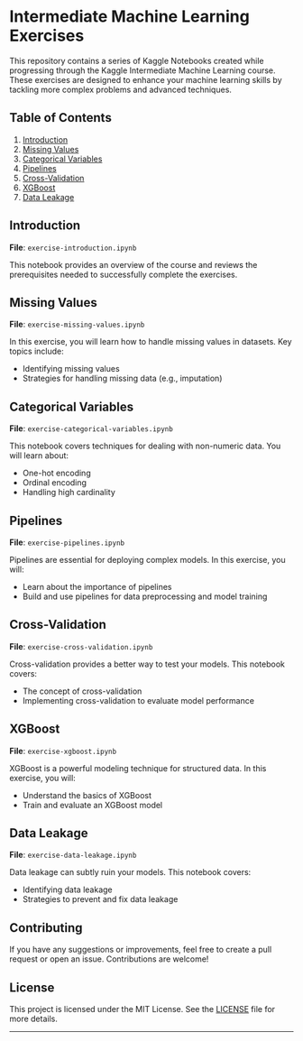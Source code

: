 # Intermediate Machine Learning Exercises

This repository contains a series of Kaggle Notebooks created while progressing through the Kaggle Intermediate Machine Learning course. These exercises are designed to enhance your machine learning skills by tackling more complex problems and advanced techniques.

## Table of Contents

1. [Introduction](#introduction)
2. [Missing Values](#missing-values)
3. [Categorical Variables](#categorical-variables)
4. [Pipelines](#pipelines)
5. [Cross-Validation](#cross-validation)
6. [XGBoost](#xgboost)
7. [Data Leakage](#data-leakage)

## Introduction

**File**: `exercise-introduction.ipynb`

This notebook provides an overview of the course and reviews the prerequisites needed to successfully complete the exercises.

## Missing Values

**File**: `exercise-missing-values.ipynb`

In this exercise, you will learn how to handle missing values in datasets. Key topics include:
- Identifying missing values
- Strategies for handling missing data (e.g., imputation)

## Categorical Variables

**File**: `exercise-categorical-variables.ipynb`

This notebook covers techniques for dealing with non-numeric data. You will learn about:
- One-hot encoding
- Ordinal encoding
- Handling high cardinality

## Pipelines

**File**: `exercise-pipelines.ipynb`

Pipelines are essential for deploying complex models. In this exercise, you will:
- Learn about the importance of pipelines
- Build and use pipelines for data preprocessing and model training

## Cross-Validation

**File**: `exercise-cross-validation.ipynb`

Cross-validation provides a better way to test your models. This notebook covers:
- The concept of cross-validation
- Implementing cross-validation to evaluate model performance

## XGBoost

**File**: `exercise-xgboost.ipynb`

XGBoost is a powerful modeling technique for structured data. In this exercise, you will:
- Understand the basics of XGBoost
- Train and evaluate an XGBoost model

## Data Leakage

**File**: `exercise-data-leakage.ipynb`

Data leakage can subtly ruin your models. This notebook covers:
- Identifying data leakage
- Strategies to prevent and fix data leakage

## Contributing

If you have any suggestions or improvements, feel free to create a pull request or open an issue. Contributions are welcome!

## License

This project is licensed under the MIT License. See the [LICENSE](LICENSE) file for more details.

---
